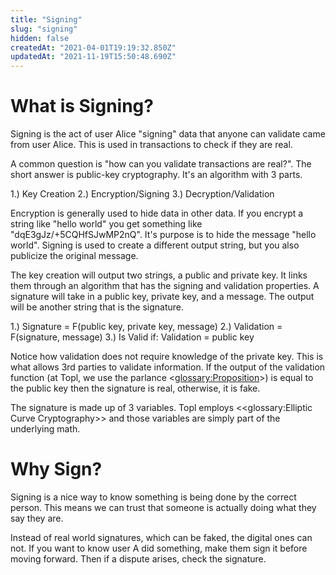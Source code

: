 ```yaml
---
title: "Signing"
slug: "signing"
hidden: false
createdAt: "2021-04-01T19:19:32.850Z"
updatedAt: "2021-11-19T15:50:48.690Z"
---
```

# What is Signing? 

Signing is the act of user Alice "signing" data that anyone can validate came from user Alice. This is used in transactions to check if they are real. 

A common question is "how can you validate transactions are real?". The short answer is public-key cryptography. It's an algorithm with 3 parts.

1.) Key Creation
2.) Encryption/Signing
3.) Decryption/Validation

Encryption is generally used to hide data in other data. If you encrypt a string like "hello world" you get something like "dqE3gJz/+5CQHfSJwMP2nQ". It's purpose is to hide the message "hello world". Signing is used to create a different output string, but you also publicize the original message. 

The key creation will output two strings, a public and private key. It links them through an algorithm that has the signing and validation properties. A signature will take in a public key, private key, and a message. The output will be another string that is the signature. 

1.) Signature = F(public key, private key, message) 
2.) Validation = F(signature, message) 
3.) Is Valid if: Validation = public key

Notice how validation does not require knowledge of the private key. This is what allows 3rd parties to validate information. If the output of the validation function (at Topl, we use the parlance <<glossary:Proposition>>) is equal to the public key then the signature is real, otherwise, it is fake. 

The signature is made up of 3 variables. Topl employs <<glossary:Elliptic Curve Cryptography>> and those variables are simply part of the underlying math. 

# Why Sign? 
Signing is a nice way to know something is being done by the correct person. This means we can trust that someone is actually doing what they say they are. 

Instead of real world signatures, which can be faked, the digital ones can not. If you want to know user A did something, make them sign it before moving forward. Then if a dispute arises, check the signature.
